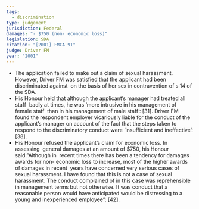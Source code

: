 ```yaml
---
tags:
  - discrimination
type: judgement
jurisdiction: Federal
damages: "- $750 (non- economic loss)"
legislation: SDA
citation: "[2001] FMCA 91"
judge: Driver FM
year: "2001"
---
```

- The application failed to make out a claim of sexual harassment. However, Driver FM was satisfied that the applicant had been discriminated against  on the basis of her sex in contravention of s 14 of the SDA.
- His Honour held that although the applicant’s manager had treated all staff  badly at times, he was ‘more intrusive in his management of female staff  than in his management of male staff’: [31]. Driver FM found the respondent employer vicariously liable for the conduct of the applicant’s manager on account of the fact that the steps taken to respond to the discriminatory conduct were ‘insufficient and ineffective’: [38].
- His Honour refused the applicant’s claim for economic loss. In assessing  general damages at an amount of $750, his Honour said:”Although in  recent times there has been a tendency for damages awards for non- economic loss to increase, most of the higher awards of damages in recent  years have concerned very serious cases of sexual harassment. I have found that this is not a case of sexual harassment. The conduct complained of in this case was reprehensible in management terms but not otherwise. It was conduct that a reasonable person would have anticipated would be distressing to a young and inexperienced employee”: [42].
